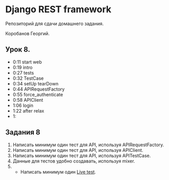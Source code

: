 # Django REST framework

Репозиторий для сдачи домашнего задания.

Коробанов Георгий.

## Урок 8.
* 0:11 start web
* 0:19 intro
* 0:27 tests
* 0:32 TestCase
* 0:34 setUp tearDown
* 0:44 APIRequestFactory
* 0:55 force_authenticate
* 0:58 APIClient
* 1:06 login
* 1:22 after relax
* 1:

## Задания 8
1. Написать минимум один тест для API, используя APIRequestFactory.
2. Написать минимум один тест для API, используя APIClient.
3. Написать минимум один тест для API, используя APITestCase.
4. Данные для тестов удобно создавать, используя mixer.
5. * Написать минимум один [Live test](https://www.django-rest-framework.org/api-guide/testing/#live-tests).

[comment]: <> (## Урок 7. Авторизация на стороне клиента)
[comment]: <> (* 0:06 start)
[comment]: <> (* 0:08 JWT)
[comment]: <> (* 0:21 intro)
[comment]: <> (* 0:34 Auth.js component)
[comment]: <> (* 0:37 handleChange)
[comment]: <> (* 0:41 handleSubmit)
[comment]: <> (* 0:44 import and Link)
[comment]: <> (* 0:45 Route)
[comment]: <> (* 0:50 get_token)
[comment]: <> (* 1:00 set_token)
[comment]: <> (* 1:05 npm install universal-cookie)
[comment]: <> (* 1:19 after relax)
[comment]: <> (* 1:21 get_token_from_cookies)
[comment]: <> (* 1:23 get_headers)
[comment]: <> (* 1:26 is_auth)
[comment]: <> (* 1:41 logout)
[comment]: <> (* 1:47 hw)
[comment]: <> (## Задания 7)
[comment]: <> (1. Создать компонент для авторизации с формой логина и пароля пользователя.)
[comment]: <> (2. При отправке формы получить токен пользователя.)
[comment]: <> (3. Сохранить токен пользователя в localStorage или cookies.)
[comment]: <> (4. Добавить кнопку logout &#40;«выйти»&#41;. По нажатию на неё очищать токен в localStorage или cookies.)
[comment]: <> (5. Прикладывать токен к последующим запросам.)
[comment]: <> (6. * На всех страницах отображать имя авторизованного пользователя и кнопку «Выйти», либо кнопку «Войти», если пользователь не авторизован.)
[comment]: <> (## Урок 6. Авторизация. Система прав)
[comment]: <> (* 0:11 start)
[comment]: <> (* 0:13 hw)
[comment]: <> (* 0:20 getProject&#40;id&#41;)
[comment]: <> (* 0:25 author if first_name)
[comment]: <> (* 0:31 lesson intro)
[comment]: <> (* 0:39 permissions is_authenticated is_admin)
[comment]: <> (* 0:44 StaffOnly | BasePermission)
[comment]: <> (* 0:49 DjangoModelPermissionsOrAnonReadOnly)
[comment]: <> (* 0:54 create groups)
[comment]: <> (* 1:11 relax 1:21)
[comment]: <> (* 1:23 authentication BasicAuthentication | token)
[comment]: <> (* 1:29 rest_framework.authtoken | migrate | urls | api-token-auth/ obtain_auth_token)
[comment]: <> (* 1:37 hw +1)
[comment]: <> (* 1:38 6 screen in zip)
[comment]: <> (## Задания 6)
[comment]: <> (1. В проекте реализовать систему прав. )
[comment]: <> (Есть 3 вида пользователей: администраторы, разработчики, владельцы проектов.)
[comment]: <> (* администраторы могут всё;)
[comment]: <> (* разработчики имеют все права на модель ToDo, могут просматривать модели Project и User;)
[comment]: <> (* владельцы проектов имеют права на просмотр модели User и все права на модель Project и ToDo.)
[comment]: <> (2. Добавить в проект базовую авторизацию.)
[comment]: <> (3. Добавить в проект авторизацию по токену.)
[comment]: <> (4. &#40;Задание со *&#41; Добавить в проект авторизацию по JWT токену: [ссылка]&#40;https://github.com/SimpleJWT/django-rest-framework-simplejwt&#41;.)
[comment]: <> (## Урок 5. Routing. SPA )
[comment]: <> (* 0:00 start)
[comment]: <> (* 0:02 hw -1)
[comment]: <> (* 0:12 webinar)
[comment]: <> (* 0:22 npm i react-router-dom@5.2.0)
[comment]: <> (* 0:35 HashRouter)
[comment]: <> (* 0:41 BrowserRouter)
[comment]: <> (* 0:44 nav | Link)
[comment]: <> (* 0:50 notfound404)
[comment]: <> (* 0:53 Switch)
[comment]: <> (* 0:55 Redirect)
[comment]: <> (* 1:08 after relax)
[comment]: <> (* 1:11 link author name)
[comment]: <> (* 1:13 useparams | Router с параметрами)
[comment]: <> (* 1:24 hw)
[comment]: <> (* 1:29 authorID)
[comment]: <> (* 1:34 correct)
[comment]: <> (* 1:37 load part of component)
[comment]: <> (## Задания 5)
[comment]: <> (* Исправить ДЗ 4 в соответствии с исправлениями Пухова и Николая)
[comment]: <> (1. Сделать переходы между тремя страницами: список пользователей, список проектов, список ToDo. )
[comment]: <> (2. Добавить компоненты для новых страниц &#40;список проектов и список ToDo&#41; и загрузку данных с back-end. )
[comment]: <> (3. При необходимости перенастроить сериализацию на стороне back-end. )
[comment]: <> (4. По желанию можно добавить любые другие страницы.)
[comment]: <> (5. &#40;Задание со *&#41; Реализовать страницу с информацией для одного проекта. Переход на неё осуществляется по нажатию на проект из списка.)
[comment]: <> (## Урок 4. Views. Filtering. Pagination)
[comment]: <> (* 0:01 start hw)
[comment]: <> (* 0:06 mixer)
[comment]: <> (* 0:09 camelCase)
[comment]: <> (* 0:10 views)
[comment]: <> (* 0:14 APIView -> Generic -> ModelViewSet)
[comment]: <> (* 0:22 func get APIView)
[comment]: <> (* 0:25 CreateAPIView mixins)
[comment]: <> (* 0:34 ViewSet)
[comment]: <> (* 0:40 only)
[comment]: <> (* 0:43 ModelViewSet)
[comment]: <> (* 0:47 relax 1:13)
[comment]: <> (* 0:57 Custom ViewSet)
[comment]: <> (* 1:02 filters)
[comment]: <> (* 1:06 kwargs filter)
[comment]: <> (* 1:09 query_params)
[comment]: <> (* 1:13 django_filters)
[comment]: <> (* 1:15 filterset_class)
[comment]: <> (* 1:17 paginations)
[comment]: <> (* 1:21 hw mixer)
[comment]: <> (* 1:23 hw +1)
[comment]: <> (## Задания 4)
[comment]: <> (1. Установить размер страницы для всех api 100 записей. )
[comment]: <> (2. Выбрать подходящий класс для постраничного вывода.)
[comment]: <> (3. В проекте доработать API следующим образом:)
[comment]: <> (   * модель User: есть возможность просмотра списка и каждого пользователя в отдельности, можно вносить изменения, нельзя удалять и создавать;)
[comment]: <> (   * модель Project: доступны все варианты запросов; для постраничного вывода установить размер страницы 10 записей; добавить фильтрацию по совпадению части названия проекта;)
[comment]: <> (   * модель ToDo: доступны все варианты запросов; при удалении не удалять ToDo, а выставлять признак, что оно закрыто; добавить фильтрацию по проекту; для постраничного вывода установить размер страницы 20.)
[comment]: <> (4. &#40;Задание со *&#41; В модели ToDo добавить фильтрацию по дате создания. Передадим 2 даты, дату начала и окончания &#40;https://django-filter.readthedocs.io/en/latest/index.html&#41;.)
[comment]: <> (## Урок 3. Serializers. Renderers. Routers)
[comment]: <> (* 0:01 start webinar)
[comment]: <> (* 0:02 hw -1)
[comment]: <> (* 0:08 presume)
[comment]: <> (* 0:11 test_models)
[comment]: <> (* 0:12 test_serializers | configurations)
[comment]: <> (* 0:30 test_serializers1)
[comment]: <> (* 0:50 relax)
[comment]: <> (* 1:01 test_serializers2)
[comment]: <> (* 1:05 many=True)
[comment]: <> (* 1:07 Author __str__ | models | migrations | manytomany in db)
[comment]: <> (* 1:11 serializers)
[comment]: <> (* 1:15 views)
[comment]: <> (* 1:17 urls)
[comment]: <> (* 1:19 serializers to view many authors)
[comment]: <> (* 1:22 HyperlinkedModelSerializer)
[comment]: <> (* 1:27 settings renderer classes)
[comment]: <> (* 1:32 simple router)
[comment]: <> (* 1:34 hw)
[comment]: <> (## Задания 3)
[comment]: <> (1. В проекте создать новое приложение для работы с TODO.)
[comment]: <> (2. Добавить модель Project. Это проект, для которого записаны TODO. У него есть название, может быть ссылка на репозиторий и набор пользователей, которые работают с этим проектом. Создать модель, выбрать подходящие типы полей и связей с другими моделями.)
[comment]: <> (3. Добавить модель TODO. Это заметка. У ToDo есть проект, в котором сделана заметка, текст заметки, дата создания и обновления, пользователь, создавший заметку. Содержится и признак — активно TODO или закрыто. Выбрать подходящие типы полей и связей с другими моделями.)
[comment]: <> (4. Создать API для моделей Projects и ToDo. Пока можно использовать ViewSets по аналогии с моделью User.)
[comment]: <> (5. При сериализации моделей выбрать нужный вид для связанных моделей.)
[comment]: <> (6. &#40;Задание со *&#41; На стороне клиента используется camelCase в отличие от snake_case, который мы используем в python. Реализовать представление данных в виде camelCase &#40;https://www.django-rest-framework.org/api-guide/parsers/#camelcase-json&#41;.)
[comment]: <> (7. &npm install react-bootstrap)
[comment]: <> (## Урок 2. Введение в React. Компонентный подход)
[comment]: <> (* 0:00 start webinar)
[comment]: <> (* 0:11 install)
[comment]: <> (* 0:13 npx create-react-app frontend)
[comment]: <> (* 0:17 npm start)
[comment]: <> (* 0:27 app component props)
[comment]: <> (* 0:30 states auth?)
[comment]: <> (* 0:35 components)
[comment]: <> (* 0:36 author item)
[comment]: <> (* 0:40 author list)
[comment]: <> (* 0:48 componentDidMount)
[comment]: <> (* 1:06 after relax)
[comment]: <> (* 1:12 npm install axios | import in App)
[comment]: <> (* 1:16 axios get)
[comment]: <> (* 1:18 pip install django-cors-headers)
[comment]: <> (* 1:19 settings cors)
[comment]: <> (* 1:27 hw)
[comment]: <> (## Задания 2)
[comment]: <> (1. С помощью create-react-app создать приложение для front-end-части проекта.)
[comment]: <> (2. На React создать страницу для отображения списка пользователей из нескольких компонентов. Пока эта страница будет доступна всем, после разграничения прав и только для администратора. )
[comment]: <> (3. Добавить на страницу компоненты Menu и Footer.)
[comment]: <> (4. В главном приложении получить данные обо всех пользователях и вывести их на странице.)
[comment]: <> (## Урок 1. Введение в REST и Django REST Framework)
[comment]: <> (* 1:24 install libs)
[comment]: <> (* 1:28 add app rest_framework | startapp authors)
[comment]: <> (* 1:29 model author)
[comment]: <> (* 1:31 urls rest)
[comment]: <> (* 1:33 serializers)
[comment]: <> (* 1:37 views)
[comment]: <> (* 1:41 router)
[comment]: <> (* 1:58 resume)
[comment]: <> (* 2:08 hw)
[comment]: <> (## Задания 1)
[comment]: <> (1. Создать новый проект на github или gitlab.)
[comment]: <> (2. Создать django-проект.)
[comment]: <> (3. Установить DRF и подключить его к django-проекту.)
[comment]: <> (4. Создать приложение для работы с пользователем.)
[comment]: <> (5. Создать свою модель пользователя.)
[comment]: <> (6. В ней поле email сделать уникальным.)
[comment]: <> (7. Сделать для неё базовое API — по аналогии модели Author. В качестве полей выбрать username, firstname, lastname, email. Если выбрать все поля, при попытке сериализации может возникнуть ошибка сериализации связанного поля. Эту тему мы рассмотрим далее.)
[comment]: <> (8. Подключить стандартную админку.)
[comment]: <> (10. &#40;Задание со *&#41; Создать management command — скрипт для запуска через manage.py для автоматического создания суперпользователя и нескольких тестовых пользователей &#40;Management commands&#41;.)
[comment]: <> (11. Сдать работу в виде ссылки на репозиторий с кодом.)
